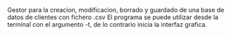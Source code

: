 Gestor para la creacion, modificacion, borrado y guardado de una base de datos de clientes con fichero .csv
El programa se puede utilizar desde la terminal con el argumento -t, de lo contrario inicia la interfaz grafica.